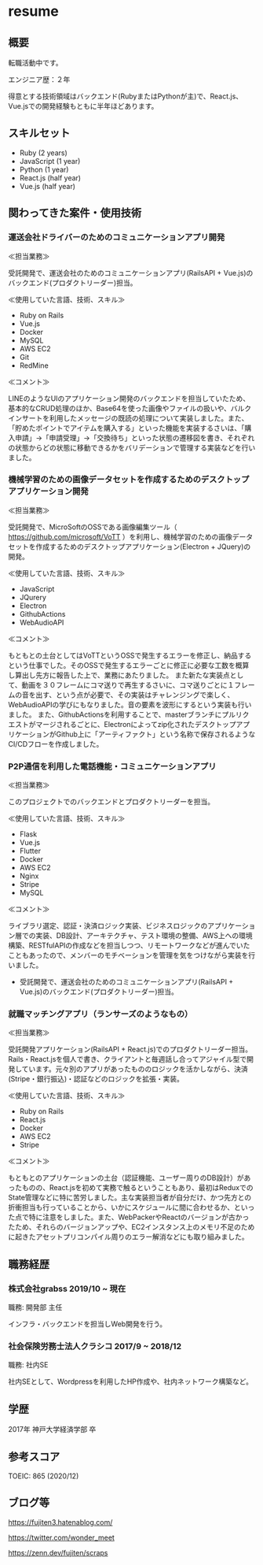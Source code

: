 # resume

## 概要

転職活動中です。

エンジニア歴：２年

得意とする技術領域はバックエンド(RubyまたはPythonが主)で、React.js、Vue.jsでの開発経験もともに半年ほどあります。

## スキルセット

- Ruby (2 years)
- JavaScript (1 year)
- Python (1 year)
- React.js (half year)
- Vue.js (half year)

## 関わってきた案件・使用技術

### 運送会社ドライバーのためのコミュニケーションアプリ開発

≪担当業務≫

受託開発で、運送会社のためのコミュニケーションアプリ(RailsAPI + Vue.js)のバックエンド(プロダクトリーダー)担当。

≪使用していた言語、技術、スキル≫

- Ruby on Rails
- Vue.js
- Docker
- MySQL
- AWS EC2
- Git
- RedMine

≪コメント≫

LINEのようなUIのアプリケーション開発のバックエンドを担当していたため、基本的なCRUD処理のほか、Base64を使った画像やファイルの扱いや、バルクインサートを利用したメッセージの既読の処理について実装しました。また、「貯めたポイントでアイテムを購入する」といった機能を実装するさいは、「購入申請」→「申請受理」→「交換待ち」といった状態の遷移図を書き、それぞれの状態からどの状態に移動できるかをバリデーションで管理する実装などを行いました。

### 機械学習のための画像データセットを作成するためのデスクトップアプリケーション開発

≪担当業務≫

受託開発で、MicroSoftのOSSである画像編集ツール（ https://github.com/microsoft/VoTT ）を利用し、機械学習のための画像データセットを作成するためのデスクトップアプリケーション(Electron + JQuery)の開発。

≪使用していた言語、技術、スキル≫

- JavaScript
- JQurery
- Electron
- GithubActions
- WebAudioAPI

≪コメント≫

もともとの土台としてはVoTTというOSSで発生するエラーを修正し、納品するという仕事でした。そのOSSで発生するエラーごとに修正に必要な工数を概算し算出し先方に報告した上で、業務にあたりました。
また新たな実装点として、動画を３０フレームにコマ送りで再生するさいに、コマ送りごとに１フレームの音を出す、という点が必要で、その実装はチャレンジングで楽しく、WebAudioAPIの学びにもなりました。音の要素を波形にするという実装も行いました。
また、GithubActionsを利用することで、masterブランチにプルリクエストがマージされるごとに、Electronによってzip化されたデスクトップアプリケーションがGithub上に「アーティファクト」という名称で保存されるようなCI/CDフローを作成しました。

### P2P通信を利用した電話機能・コミュニケーションアプリ

≪担当業務≫

このプロジェクトでのバックエンドとプロダクトリーダーを担当。

≪使用していた言語、技術、スキル≫

- Flask
- Vue.js
- Flutter
- Docker
- AWS EC2
- Nginx
- Stripe
- MySQL

≪コメント≫

ライブラリ選定、認証・決済ロジック実装、ビジネスロジックのアプリケーション層での実装、DB設計、アーキテクチャ、テスト環境の整備、AWS上への環境構築、RESTfulAPIの作成などを担当しつつ、リモートワークなどが進んでいたこともあったので、メンバーのモチベーションを管理を気をつけながら実装を行いました。

- 受託開発で、運送会社のためのコミュニケーションアプリ(RailsAPI + Vue.js)のバックエンド(プロダクトリーダー)担当。

### 就職マッチングアプリ（ランサーズのようなもの）

≪担当業務≫

受託開発アプリケーション(RailsAPI + React.js)でのプロダクトリーダー担当。Rails・React.jsを個人で書き、クライアントと毎週話し合ってアジャイル型で開発しています。元々別のアプリがあったもののロジックを活かしながら、決済(Stripe・銀行振込)・認証などのロジックを拡張・実装。

≪使用していた言語、技術、スキル≫

- Ruby on Rails
- React.js
- Docker
- AWS EC2
- Stripe

≪コメント≫

もともとのアプリケーションの土台（認証機能、ユーザー周りのDB設計）があったものの、React.jsを初めて実務で触るということもあり、最初はReduxでのState管理などに特に苦労しました。主な実装担当者が自分だけ、かつ先方との折衝担当も行っていることから、いかにスケジュールに間に合わせるか、といった点で特に注意をしました。また、WebPackerやReactのバージョンが古かったため、それらのバージョンアップや、EC2インスタンス上のメモリ不足のために起きたアセットプリコンパイル周りのエラー解消などにも取り組みました。

## 職務経歴

### 株式会社grabss 2019/10 ~ 現在

職務: 開発部 主任

インフラ・バックエンドを担当しWeb開発を行う。

### 社会保険労務士法人クラシコ 2017/9 ~ 2018/12

職務: 社内SE

社内SEとして、Wordpressを利用したHP作成や、社内ネットワーク構築など。

## 学歴

2017年 神戸大学経済学部 卒 

## 参考スコア

TOEIC: 865 (2020/12)

## ブログ等

https://fujiten3.hatenablog.com/

https://twitter.com/wonder_meet

https://zenn.dev/fujiten/scraps
